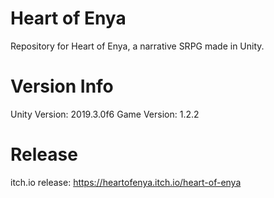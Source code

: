 # Heart of Enya
Repository for Heart of Enya, a narrative SRPG made in Unity.

# Version Info
Unity Version: 2019.3.0f6
Game Version: 1.2.2

# Release
itch.io release: https://heartofenya.itch.io/heart-of-enya
